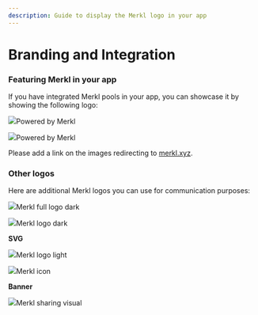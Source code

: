 ```yaml
---
description: Guide to display the Merkl logo in your app
---
```


# Branding and Integration

### Featuring Merkl in your app <a href="#featuring-merkl-in-your-app" id="featuring-merkl-in-your-app"></a>

If you have integrated Merkl pools in your app, you can showcase it by showing the following logo:

![](https://docs.merkl.xyz/\~gitbook/image?url=https%3A%2F%2F3295124503-files.gitbook.io%2F%7E%2Ffiles%2Fv0%2Fb%2Fgitbook-x-prod.appspot.com%2Fo%2Fspaces%252FKRQdTiHhBGLRKeCCOqdc%252Fuploads%252Fgit-blob-ed73190eb9c30bd96c439bdb3af22bf91e8446b9%252Fpowered-by-merkl-dark.png%3Falt%3Dmedia\&width=768\&dpr=4\&quality=100\&sign=6a6168e922b6206aa68e5adb30d1c5a448b45cae70193db77717cdb0ee136b32)Powered by Merkl

![](https://docs.merkl.xyz/\~gitbook/image?url=https%3A%2F%2F3295124503-files.gitbook.io%2F%7E%2Ffiles%2Fv0%2Fb%2Fgitbook-x-prod.appspot.com%2Fo%2Fspaces%252FKRQdTiHhBGLRKeCCOqdc%252Fuploads%252Fgit-blob-4c783fab1d0b5ee66daa2a4afdcf8427bd22b027%252Fpowered-by-merkl-light.png%3Falt%3Dmedia\&width=768\&dpr=4\&quality=100\&sign=50afef779b92ce3b63340e20e392ce832c47c10ea8f66b67615cdc62e5928836)Powered by Merkl

Please add a link on the images redirecting to [merkl.xyz](https://merkl.xyz/).

### Other logos <a href="#other-logos" id="other-logos"></a>

Here are additional Merkl logos you can use for communication purposes:

![](https://docs.merkl.xyz/\~gitbook/image?url=https%3A%2F%2F3295124503-files.gitbook.io%2F%7E%2Ffiles%2Fv0%2Fb%2Fgitbook-x-prod.appspot.com%2Fo%2Fspaces%252FKRQdTiHhBGLRKeCCOqdc%252Fuploads%252Fgit-blob-1473d0235bd0e852ee3f31698bc0c503882a2565%252Fangle-merkl-logo-dark.png%3Falt%3Dmedia\&width=768\&dpr=4\&quality=100\&sign=3abc93e8bc52041a222bf31cd3dcd13eddeff3d8e11d36fd34fc23152c87cab2)Merkl full logo dark

![](https://docs.merkl.xyz/\~gitbook/image?url=https%3A%2F%2F3295124503-files.gitbook.io%2F%7E%2Ffiles%2Fv0%2Fb%2Fgitbook-x-prod.appspot.com%2Fo%2Fspaces%252FKRQdTiHhBGLRKeCCOqdc%252Fuploads%252Fgit-blob-6c3c4655338401809d2989579e1e3277d76eb44e%252Fmerkl-logo-dark.png%3Falt%3Dmedia\&width=768\&dpr=4\&quality=100\&sign=cc2af84f4007e691d9aca7465dbeb3dc4a54906b74fa7c4b36072df7c07f79ee)Merkl logo dark

**SVG**

![](https://docs.merkl.xyz/\~gitbook/image?url=https%3A%2F%2F3295124503-files.gitbook.io%2F%7E%2Ffiles%2Fv0%2Fb%2Fgitbook-x-prod.appspot.com%2Fo%2Fspaces%252FKRQdTiHhBGLRKeCCOqdc%252Fuploads%252Fgit-blob-f56ed9d7dc2e38013f631a32424ae596a2568f91%252Fmerkl-landscape.png%3Falt%3Dmedia\&width=768\&dpr=4\&quality=100\&sign=a466b468d01825e2c3cf8d2bdaa30a336b437fe032d1ce1742be7467c074a33a)Merkl logo light

![](https://docs.merkl.xyz/\~gitbook/image?url=https%3A%2F%2F3295124503-files.gitbook.io%2F%7E%2Ffiles%2Fv0%2Fb%2Fgitbook-x-prod.appspot.com%2Fo%2Fspaces%252FKRQdTiHhBGLRKeCCOqdc%252Fuploads%252Fgit-blob-763beacb284ac6446d118328d7d3ea2160f21fab%252Fmerkl-logo-icon.png%3Falt%3Dmedia\&width=768\&dpr=4\&quality=100\&sign=7dc44bcfd9718621ee4354d35119aadce60332ababb51eb98aee2216a2be0bac)Merkl icon

**Banner**

![](https://docs.merkl.xyz/\~gitbook/image?url=https%3A%2F%2Fgithub.com%2FAngleProtocol%2Fmerkl-docs%2Fblob%2Fmain%2F.gitbook%2Fassets%2Fangle-merkl-sharing-visual.png\&width=768\&dpr=4\&quality=100\&sign=7462e5fe40c069ee0b1a1d5aceb89e6bca51f2290497f43f6a93766a1015978d)Merkl sharing visual
